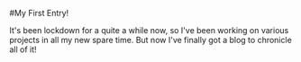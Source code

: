 #My First Entry!

It's been lockdown for a quite a while now, so I've been working on various projects in all my new spare time. But now I've finally got a blog to chronicle all of it!

